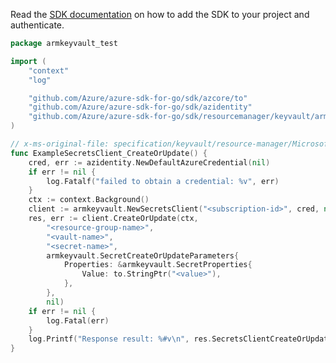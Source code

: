 Read the [SDK documentation](https://github.com/Azure/azure-sdk-for-go/blob/sdk%2Fresourcemanager%2Fkeyvault%2Farmkeyvault%2Fv0.3.1/sdk/resourcemanager/keyvault/armkeyvault/README.md) on how to add the SDK to your project and authenticate.

```go
package armkeyvault_test

import (
	"context"
	"log"

	"github.com/Azure/azure-sdk-for-go/sdk/azcore/to"
	"github.com/Azure/azure-sdk-for-go/sdk/azidentity"
	"github.com/Azure/azure-sdk-for-go/sdk/resourcemanager/keyvault/armkeyvault"
)

// x-ms-original-file: specification/keyvault/resource-manager/Microsoft.KeyVault/preview/2021-11-01-preview/examples/createSecret.json
func ExampleSecretsClient_CreateOrUpdate() {
	cred, err := azidentity.NewDefaultAzureCredential(nil)
	if err != nil {
		log.Fatalf("failed to obtain a credential: %v", err)
	}
	ctx := context.Background()
	client := armkeyvault.NewSecretsClient("<subscription-id>", cred, nil)
	res, err := client.CreateOrUpdate(ctx,
		"<resource-group-name>",
		"<vault-name>",
		"<secret-name>",
		armkeyvault.SecretCreateOrUpdateParameters{
			Properties: &armkeyvault.SecretProperties{
				Value: to.StringPtr("<value>"),
			},
		},
		nil)
	if err != nil {
		log.Fatal(err)
	}
	log.Printf("Response result: %#v\n", res.SecretsClientCreateOrUpdateResult)
}
```
